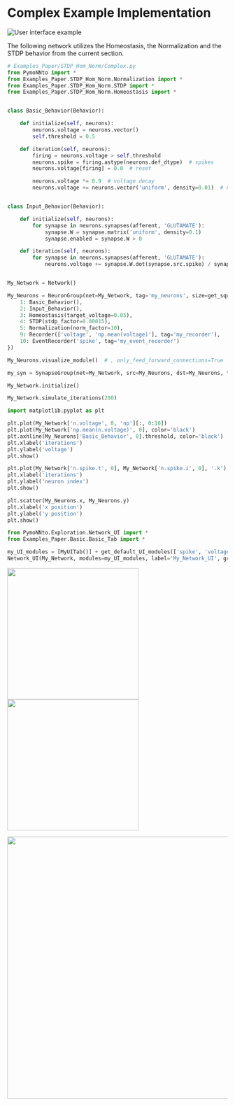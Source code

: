 # Complex Example Implementation

![User interface example](https://raw.githubusercontent.com/trieschlab/PymoNNto/Images/flowchart_complex.png)

The following network utilizes the Homeostasis, the Normalization and the STDP behavior from the current section.

```python
# Examples_Paper/STDP_Hom_Norm/Complex.py
from PymoNNto import *
from Examples_Paper.STDP_Hom_Norm.Normalization import *
from Examples_Paper.STDP_Hom_Norm.STDP import *
from Examples_Paper.STDP_Hom_Norm.Homeostasis import *


class Basic_Behavior(Behavior):

    def initialize(self, neurons):
        neurons.voltage = neurons.vector()
        self.threshold = 0.5

    def iteration(self, neurons):
        firing = neurons.voltage > self.threshold
        neurons.spike = firing.astype(neurons.def_dtype)  # spikes
        neurons.voltage[firing] = 0.0  # reset

        neurons.voltage *= 0.9  # voltage decay
        neurons.voltage += neurons.vector('uniform', density=0.01)  # noise


class Input_Behavior(Behavior):

    def initialize(self, neurons):
        for synapse in neurons.synapses(afferent, 'GLUTAMATE'):
            synapse.W = synapse.matrix('uniform', density=0.1)
            synapse.enabled = synapse.W > 0

    def iteration(self, neurons):
        for synapse in neurons.synapses(afferent, 'GLUTAMATE'):
            neurons.voltage += synapse.W.dot(synapse.src.spike) / synapse.src.size * 10


My_Network = Network()

My_Neurons = NeuronGroup(net=My_Network, tag='my_neurons', size=get_squared_dim(100), behavior={
    1: Basic_Behavior(),
    2: Input_Behavior(),
    3: Homeostasis(target_voltage=0.05),
    4: STDP(stdp_factor=0.00015),
    5: Normalization(norm_factor=10),
    9: Recorder(['voltage', 'np.mean(voltage)'], tag='my_recorder'),
    10: EventRecorder('spike', tag='my_event_recorder')
})

My_Neurons.visualize_module()  # , only_feed_forward_connections=True

my_syn = SynapseGroup(net=My_Network, src=My_Neurons, dst=My_Neurons, tag='GLUTAMATE')

My_Network.initialize()

My_Network.simulate_iterations(200)

import matplotlib.pyplot as plt

plt.plot(My_Network['n.voltage', 0, 'np'][:, 0:10])
plt.plot(My_Network['np.mean(n.voltage)', 0], color='black')
plt.axhline(My_Neurons['Basic_Behavior', 0].threshold, color='black')
plt.xlabel('iterations')
plt.ylabel('voltage')
plt.show()

plt.plot(My_Network['n.spike.t', 0], My_Network['n.spike.i', 0], '.k')
plt.xlabel('iterations')
plt.ylabel('neuron index')
plt.show()

plt.scatter(My_Neurons.x, My_Neurons.y)
plt.xlabel('x position')
plt.ylabel('y position')
plt.show()

from PymoNNto.Exploration.Network_UI import *
from Examples_Paper.Basic.Basic_Tab import *

my_UI_modules = [MyUITab()] + get_default_UI_modules(['spike', 'voltage'], ['W'])  # , 'exhaustion'
Network_UI(My_Network, modules=my_UI_modules, label='My_Network_UI', group_display_count=1).show()
```

<img width="300" src="https://raw.githubusercontent.com/trieschlab/PymoNNto/Images/voltages.png"><img width="300" src="https://raw.githubusercontent.com/trieschlab/PymoNNto/Images/spikes.png"><br>

<img width="600" src="https://raw.githubusercontent.com/trieschlab/PymoNNto/Images/Basic_Tab.png"><br>
